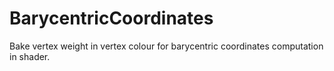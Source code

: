 # BarycentricCoordinates
Bake vertex weight in vertex colour for barycentric coordinates computation in shader.
